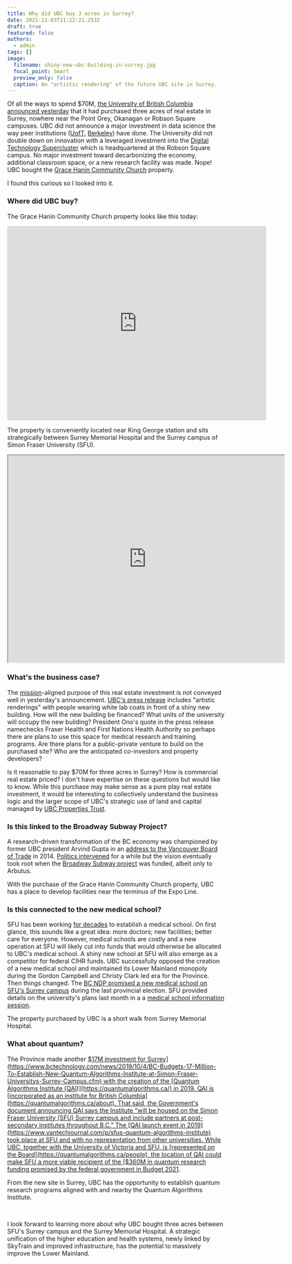 ```yaml
---
title: Why did UBC buy 3 acres in Surrey?
date: 2021-11-03T21:22:21.253Z
draft: true
featured: false
authors:
  - admin
tags: []
image:
  filename: shiny-new-ubc-building-in-surrey.jpg
  focal_point: Smart
  preview_only: false
  caption: An "artistic rendering" of the future UBC site in Surrey.
---
```


Of all the ways to spend $70M, [the University of British Columbia announced yesterday](https://www.ubcproperties.com/projects/king-george-boulevard-and-fraser-highway/) that it had purchased three acres of real estate in Surrey, nowhere near the Point Grey, Okanagan or Robson Square campuses. UBC did not announce a major investment in data science the way peer institutions ([UofT](https://www.utoronto.ca/news/u-t-launches-data-sciences-institute-harness-global-data-revolution), [Berkeley](https://capitalstrategies.berkeley.edu/gateway)) have done. The University did not double down on innovation with a leveraged investment into the [Digital Technology Supercluster](https://www.digitalsupercluster.ca/) which is headquartered at the Robson Square campus. No major investment toward decarbonizing the economy, additional classroom space, or a new research facility was made. Nope! UBC bought the [Grace Hanin Community Church](https://www.gracehanin.com/) property.

I found this curious so I looked into it. 

### Where did UBC buy?

The Grace Hanin Community Church property looks like this today: 

<iframe src="https://www.google.com/maps/embed?pb=!4v1635886506595!6m8!1m7!1skFG9hlcWiqG9Ld115uAhFQ!2m2!1d49.18034071410737!2d-122.8453060126895!3f130.62!4f-6.8700000000000045!5f0.7820865974627469" width="600" height="450" style="border:0;" allowfullscreen="" loading="lazy"></iframe>

The property is conveniently located near King George station and sits strategically between Surrey Memorial Hospital and the Surrey campus of Simon Fraser University (SFU).

<iframe src="https://www.google.com/maps/d/u/1/embed?mid=1Rb6eitO99QJcp4pIW2JI7JxuENFtJ0bn" width="640" height="480"></iframe>

### What's the business case?

The [mission](https://www.ubc.ca/about/vision-values.html)-aligned purpose of this real estate investment is not conveyed well in yesterday's announcement. [UBC's press release](https://news.ubc.ca/2021/11/02/ubc-expanding-presence-in-surrey-with-70m-land-acquisition/) includes "artistic renderings" with people wearing white lab coats in front of a shiny new building. How will the new building be financed? What units of the university will occupy the new building? President Ono's quote in the press release namechecks Fraser Health and First Nations Health Authority so perhaps there are plans to use this space for medical research and training programs. Are there plans for a public-private venture to build on the purchased site? Who are the anticipated co-investors and property developers? 

Is it reasonable to pay $70M for three acres in Surrey? How is commercial real estate priced? I don't have expertise on these questions but would like to know. While this purchase may make sense as a pure play real estate investment, it would be interesting to collectively understand the business logic and the larger scope of UBC's strategic use of land and capital managed by [UBC Properties Trust](https://www.ubcproperties.com/). 

### Is this linked to the Broadway Subway Project?

A research-driven transformation of the BC economy was championed by former UBC president Arvind Gupta in an [address to the Vancouver Board of Trade](https://youtu.be/M7wnVHDMnrQ?t=18m12s) in 2014. [Politics intervened](https://www.straight.com/news/504556/arvind-guptas-mitacs-touch-didnt-bring-riches-ubc) for a while but the vision eventually took root when the [Broadway Subway project](https://www.broadwaysubway.ca/) was funded, albeit only to Arbutus. 

With the purchase of the Grace Hanin Community Church property, UBC has a place to develop facilities near the terminus of the Expo Line.

### Is this connected to the new medical school? 

SFU has been working [for decades](https://www.sfu.ca/vpacademic/academic_planning/Health_Initiative/self_study.html) to establish a medical school. On first glance, this sounds like a great idea: more doctors; new facilities; better care for everyone. However, medical schools are costly and a new operation at SFU will likely cut into funds that would otherwise be allocated to UBC's medical school. A shiny new school at SFU will also emerge as a competitor for federal CIHR funds. UBC successfully opposed the creation of a new medical school and maintained its Lower Mainland monopoly during the Gordon Campbell and Christy Clark led era for the Province. Then things changed. The [BC NDP promised a new medical school on SFU's Surrey campus](https://www.bcndp.ca/releases/bc-ndp-launch-second-medical-school-sfus-surrey-campus) during the last provincial election. SFU provided details on the university's plans last month in a a [medical school information session](https://www.youtube.com/watch?v=9_dUoIwrP8Y).

The property purchased by UBC is a short walk from Surrey Memorial Hospital.

### What about quantum?

The Province made another [$17M investment for Surrey](https://www.bctechnology.com/news/2019/10/4/BC-Budgets-17-Million-To-Establish-New-Quantum-Algorithms-Institute-at-Simon-Fraser-Universitys-Surrey-Campus.cfm) with the creation of the [Quantum Algorithms Institute (QAI)](https://quantumalgorithms.ca/) in 2019. QAI is [incorporated as an institute for British Columbia](https://quantumalgorithms.ca/about). That said, the Government's document announcing QAI says the Institute "will be housed on the Simon Fraser University (SFU) Surrey campus and include partners at post-secondary institutes throughout B.C." The [QAI launch event in 2019](https://www.vantechjournal.com/p/sfus-quantum-algorithms-institute) took place at SFU and with no representation from other universities.  While UBC, together with the University of Victoria and SFU, is [represented on the Board](https://quantumalgorithms.ca/people), the location of QAI could make SFU a more viable recipient of the [$360M in quantum research funding promised by the federal government in Budget 2021](https://www.ic.gc.ca/eic/site/154.nsf/eng/00001.html). 

From the new site in Surrey, UBC has the opportunity to establish quantum research programs aligned with and nearby the Quantum Algorithms Institute.

<br>

I look forward to learning more about why UBC bought three acres between SFU's Surrey campus and the Surrey Memorial Hospital. A strategic unification of the higher education and health systems, newly linked by SkyTrain and improved infrastructure, has the potential to massively improve the Lower Mainland. 